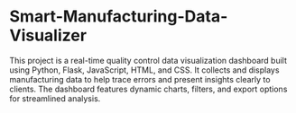 # Smart-Manufacturing-Data-Visualizer
This project is a real-time quality control data visualization dashboard built using Python, Flask, JavaScript, HTML, and CSS. It collects and displays manufacturing data to help trace errors and present insights clearly to clients. The dashboard features dynamic charts, filters, and export options for streamlined analysis.
